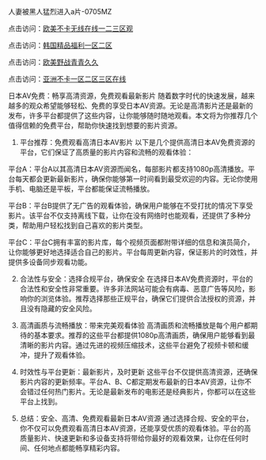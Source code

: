 
人妻被黑人猛烈进入a片-0705MZ

点击访问：<a href="https://heiliaoxwd5i8.pages.dev">欧美不卡无线在线一二三区观</a>

点击访问：<a href="https://heiliaowt0d7p.pages.dev">韩国精品福利一区二区</a>

点击访问：<a href="https://heiliaoga6s9v.pages.dev">欧美野战青青久久</a>

点击访问：<a href="https://heiliaoow5kzm.pages.dev">亚洲不卡一区二区三区在线</a>



日本AV免费：畅享高清资源，免费观看最新影片
随着数字时代的快速发展，越来越多的观众希望能够轻松、免费的享受日本AV资源。无论是高清影片还是最新的发布，许多平台都提供了这些内容，让你能够随时随地观看。本文将为你推荐几个值得信赖的免费平台，帮助你快速找到想要的影片资源。

1. 平台推荐：免费观看高清日本AV影片
以下是几个提供高清日本AV免费资源的平台，它们保证了高质量的影片内容和流畅的观看体验：

平台A：平台A以其高清日本AV资源而闻名，每部影片都支持1080p高清播放。平台每天都会更新最新影片，确保你能够第一时间看到最受欢迎的内容。无论你使用手机、电脑还是平板，平台都能保证流畅播放。

平台B：平台B提供了无广告的观看体验，确保用户能够在不受打扰的情况下享受影片。该平台不仅支持离线下载，让你在没有网络时也能观看，还提供了多种分类，帮助用户轻松找到自己喜欢的影片类型。

平台C：平台C拥有丰富的影片库，每个视频页面都附带详细的信息和演员简介，让你能够更好地选择适合自己的影片。平台每周更新内容，保证影片的时效性，并提供多设备同步观看功能。

2. 合法性与安全：选择合规平台，确保安全
在选择日本AV免费资源时，平台的合法性和安全性非常重要。许多非法网站可能会有病毒、恶意广告等风险，影响你的浏览体验。推荐选择那些正规平台，确保它们提供合法授权的资源，并且没有隐藏的安全风险。

3. 高清画质与流畅播放：带来完美观看体验
高清画质和流畅播放是每个用户都期待的基本要求。推荐的这些平台都提供1080p高清画质，确保用户能够看到最清晰的影片内容。通过先进的视频压缩技术，这些平台避免了视频卡顿和缓冲，提升了观看体验。

4. 时效性与平台更新：最新影片，及时更新
这些平台不仅提供高清资源，还确保影片内容的更新频率。平台A、B、C都定期发布最新的日本AV资源，让你不会错过任何热门影片。无论是最新发布的电影还是经典影片，你都可以在这些平台上找到。

5. 总结：安全、高清、免费观看最新日本AV资源
通过选择合规、安全的平台，你不仅可以免费观看高清日本AV资源，还能享受优质的观看体验。平台的高质量影片、快速更新和多设备支持将带给你最好的观看效果，让你在任何时间、任何地点都能畅享精彩内容。







<span style="display:none;">[Canonical link]( https://github.com/haha20250709/768704 ）</span>
